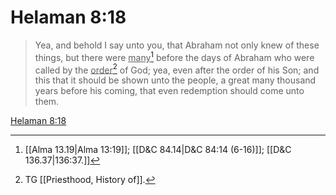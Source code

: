 # Helaman 8:18

> Yea, and behold I say unto you, that Abraham not only knew of these things, but there were <u>many</u>[^a] before the days of Abraham who were called by the <u>order</u>[^b] of God; yea, even after the order of his Son; and this that it should be shown unto the people, a great many thousand years before his coming, that even redemption should come unto them.

[Helaman 8:18](https://www.churchofjesuschrist.org/study/scriptures/bofm/hel/8?lang=eng&id=p18#p18)


[^a]: [[Alma 13.19|Alma 13:19]]; [[D&C 84.14|D&C 84:14 (6-16)]]; [[D&C 136.37|136:37.]]
[^b]: TG [[Priesthood, History of]].
